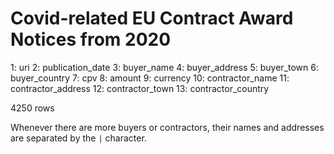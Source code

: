 # Covid-related EU Contract Award Notices from 2020

  1: uri
  2: publication_date
  3: buyer_name
  4: buyer_address
  5: buyer_town
  6: buyer_country
  7: cpv
  8: amount
  9: currency
 10: contractor_name
 11: contractor_address
 12: contractor_town
 13: contractor_country

4250 rows

Whenever there are more buyers or contractors, their names and addresses are separated by the `|` character.